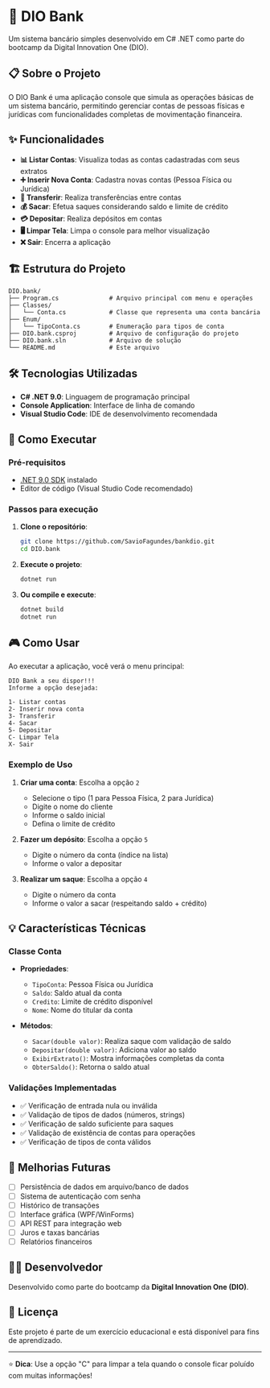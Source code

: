 # 🏦 DIO Bank

Um sistema bancário simples desenvolvido em C# .NET como parte do bootcamp da Digital Innovation One (DIO).

## 📋 Sobre o Projeto

O DIO Bank é uma aplicação console que simula as operações básicas de um sistema bancário, permitindo gerenciar contas de pessoas físicas e jurídicas com funcionalidades completas de movimentação financeira.

## ✨ Funcionalidades

- **📊 Listar Contas**: Visualiza todas as contas cadastradas com seus extratos
- **➕ Inserir Nova Conta**: Cadastra novas contas (Pessoa Física ou Jurídica)
- **💸 Transferir**: Realiza transferências entre contas
- **💰 Sacar**: Efetua saques considerando saldo e limite de crédito
- **💳 Depositar**: Realiza depósitos em contas
- **🖥️ Limpar Tela**: Limpa o console para melhor visualização
- **❌ Sair**: Encerra a aplicação

## 🏗️ Estrutura do Projeto

```
DIO.bank/
├── Program.cs              # Arquivo principal com menu e operações
├── Classes/
│   └── Conta.cs            # Classe que representa uma conta bancária
├── Enum/
│   └── TipoConta.cs        # Enumeração para tipos de conta
├── DIO.bank.csproj         # Arquivo de configuração do projeto
├── DIO.bank.sln            # Arquivo de solução
└── README.md               # Este arquivo
```

## 🛠️ Tecnologias Utilizadas

- **C# .NET 9.0**: Linguagem de programação principal
- **Console Application**: Interface de linha de comando
- **Visual Studio Code**: IDE de desenvolvimento recomendada

## 🚀 Como Executar

### Pré-requisitos

- [.NET 9.0 SDK](https://dotnet.microsoft.com/download) instalado
- Editor de código (Visual Studio Code recomendado)

### Passos para execução

1. **Clone o repositório**:
   ```bash
   git clone https://github.com/SavioFagundes/bankdio.git
   cd DIO.bank
   ```

2. **Execute o projeto**:
   ```bash
   dotnet run
   ```

3. **Ou compile e execute**:
   ```bash
   dotnet build
   dotnet run
   ```

## 🎮 Como Usar

Ao executar a aplicação, você verá o menu principal:

```
DIO Bank a seu dispor!!!
Informe a opção desejada:

1- Listar contas
2- Inserir nova conta
3- Transferir
4- Sacar
5- Depositar
C- Limpar Tela
X- Sair
```

### Exemplo de Uso

1. **Criar uma conta**: Escolha a opção `2`
   - Selecione o tipo (1 para Pessoa Física, 2 para Jurídica)
   - Digite o nome do cliente
   - Informe o saldo inicial
   - Defina o limite de crédito

2. **Fazer um depósito**: Escolha a opção `5`
   - Digite o número da conta (índice na lista)
   - Informe o valor a depositar

3. **Realizar um saque**: Escolha a opção `4`
   - Digite o número da conta
   - Informe o valor a sacar (respeitando saldo + crédito)

## 💡 Características Técnicas

### Classe Conta
- **Propriedades**:
  - `TipoConta`: Pessoa Física ou Jurídica
  - `Saldo`: Saldo atual da conta
  - `Credito`: Limite de crédito disponível
  - `Nome`: Nome do titular da conta

- **Métodos**:
  - `Sacar(double valor)`: Realiza saque com validação de saldo
  - `Depositar(double valor)`: Adiciona valor ao saldo
  - `ExibirExtrato()`: Mostra informações completas da conta
  - `ObterSaldo()`: Retorna o saldo atual

### Validações Implementadas
- ✅ Verificação de entrada nula ou inválida
- ✅ Validação de tipos de dados (números, strings)
- ✅ Verificação de saldo suficiente para saques
- ✅ Validação de existência de contas para operações
- ✅ Verificação de tipos de conta válidos

## 🔧 Melhorias Futuras

- [ ] Persistência de dados em arquivo/banco de dados
- [ ] Sistema de autenticação com senha
- [ ] Histórico de transações
- [ ] Interface gráfica (WPF/WinForms)
- [ ] API REST para integração web
- [ ] Juros e taxas bancárias
- [ ] Relatórios financeiros

## 👨‍💻 Desenvolvedor

Desenvolvido como parte do bootcamp da **Digital Innovation One (DIO)**.

## 📄 Licença

Este projeto é parte de um exercício educacional e está disponível para fins de aprendizado.

---

⭐ **Dica**: Use a opção "C" para limpar a tela quando o console ficar poluído com muitas informações!
